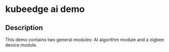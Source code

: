 # kubeedge ai demo

## Description

This demo contains two general modules: AI algorithm module and a zigbee device module.